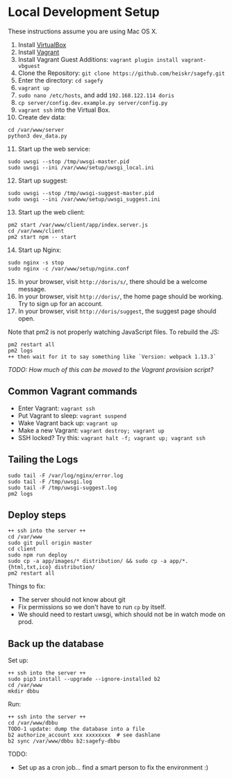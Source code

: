 Local Development Setup
=======================

These instructions assume you are using Mac OS X.

1. Install [VirtualBox](https://www.virtualbox.org/wiki/Downloads)
2. Install [Vagrant](http://downloads.vagrantup.com/)
3. Install Vagrant Guest Additions: `vagrant plugin install vagrant-vbguest`
4. Clone the Repository: `git clone https://github.com/heiskr/sagefy.git`
5. Enter the directory: `cd sagefy`
6. `vagrant up`
7. `sudo nano /etc/hosts`, and add `192.168.122.114 doris`
8. `cp server/config.dev.example.py server/config.py`
9. `vagrant ssh` into the Virtual Box.
10. Create dev data:
  ````
  cd /var/www/server
  python3 dev_data.py
  ````
11. Start up the web service:
  ````
  sudo uwsgi --stop /tmp/uwsgi-master.pid
  sudo uwsgi --ini /var/www/setup/uwsgi_local.ini
  ````
12. Start up suggest:
  ````
  sudo uwsgi --stop /tmp/uwsgi-suggest-master.pid
  sudo uwsgi --ini /var/www/setup/uwsgi_suggest.ini
  ````
13. Start up the web client:
  ````
  pm2 start /var/www/client/app/index.server.js
  cd /var/www/client
  pm2 start npm -- start
  ````
14. Start up Nginx:
  ````
  sudo nginx -s stop
  sudo nginx -c /var/www/setup/nginx.conf
  ````
15. In your browser, visit `http://doris/s/`, there should be a welcome message.
16. In your browser, visit `http://doris/`, the home page should be working. Try to sign up for an account.
17. In your browser, visit `http://doris/suggest`, the suggest page should open.

Note that pm2 is not properly watching JavaScript files. To rebuild the JS:

    pm2 restart all
    pm2 logs
    ++ then wait for it to say something like `Version: webpack 1.13.3`

_TODO: How much of this can be moved to the Vagrant provision script?_

Common Vagrant commands
-----------------------

- Enter Vagrant: `vagrant ssh`
- Put Vagrant to sleep: `vagrant suspend`
- Wake Vagrant back up: `vagrant up`
- Make a new Vagrant: `vagrant destroy; vagrant up`
- SSH locked? Try this: `vagrant halt -f; vagrant up; vagrant ssh`

Tailing the Logs
----------------

    sudo tail -F /var/log/nginx/error.log
    sudo tail -F /tmp/uwsgi.log
    sudo tail -F /tmp/uwsgi-suggest.log
    pm2 logs

Deploy steps
------------

    ++ ssh into the server ++
    cd /var/www
    sudo git pull origin master
    cd client
    sudo npm run deploy
    sudo cp -a app/images/* distribution/ && sudo cp -a app/*.{html,txt,ico} distribution/
    pm2 restart all

Things to fix:

- The server should not know about git
- Fix permissions so we don't have to run `cp` by itself.
- We should need to restart uwsgi, which should not be in watch mode on prod.

Back up the database
--------------------

Set up:

    ++ ssh into the server ++
    sudo pip3 install --upgrade --ignore-installed b2
    cd /var/www
    mkdir dbbu

Run:

    ++ ssh into the server ++
    cd /var/www/dbbu
    TODO-1 update: dump the database into a file
    b2 authorize_account xxx xxxxxxxx  # see dashlane
    b2 sync /var/www/dbbu b2:sagefy-dbbu

TODO:

- Set up as a cron job... find a smart person to fix the environment :)
